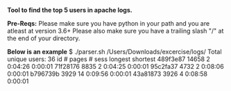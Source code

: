 **Tool to find the top 5 users in apache logs.** 

**Pre-Reqs:**
Please make sure you have python in your path and you are atleast at version 3.6+
Please also make sure you have a trailing slash "/" at the end of your directory.

**Below is an example**
$ ./parser.sh /Users/Downloads/excercise/logs/
Total unique users:       36
id         # pages # sess  longest shortest
489f3e87    14658    2     0:04:26    0:00:01
71f28176    8835    2     0:04:25    0:00:01
95c2fa37    4732    2     0:08:06    0:00:01
b796739b    3929    14     0:09:56    0:00:01
43a81873    3926    4     0:08:58    0:00:01
